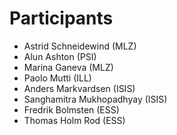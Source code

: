 # Participants
* Astrid Schneidewind (MLZ)
* Alun Ashton (PSI)
* Marina Ganeva (MLZ)
* Paolo Mutti (ILL)
* Anders Markvardsen (ISIS)
* Sanghamitra Mukhopadhyay (ISIS)
* Fredrik Bolmsten (ESS)
* Thomas Holm Rod (ESS)

  
